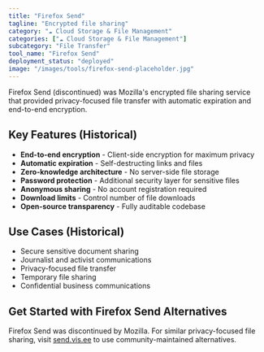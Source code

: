 ```yaml
---
title: "Firefox Send"
tagline: "Encrypted file sharing"
category: "☁️ Cloud Storage & File Management"
categories: ["☁️ Cloud Storage & File Management"]
subcategory: "File Transfer"
tool_name: "Firefox Send"
deployment_status: "deployed"
image: "/images/tools/firefox-send-placeholder.jpg"
---
```

Firefox Send (discontinued) was Mozilla's encrypted file sharing service that provided privacy-focused file transfer with automatic expiration and end-to-end encryption.

## Key Features (Historical)

- **End-to-end encryption** - Client-side encryption for maximum privacy
- **Automatic expiration** - Self-destructing links and files
- **Zero-knowledge architecture** - No server-side file storage
- **Password protection** - Additional security layer for sensitive files
- **Anonymous sharing** - No account registration required
- **Download limits** - Control number of file downloads
- **Open-source transparency** - Fully auditable codebase

## Use Cases (Historical)

- Secure sensitive document sharing
- Journalist and activist communications
- Privacy-focused file transfer
- Temporary file sharing
- Confidential business communications

## Get Started with Firefox Send Alternatives

Firefox Send was discontinued by Mozilla. For similar privacy-focused file sharing, visit [send.vis.ee](https://send.vis.ee) to use community-maintained alternatives.
